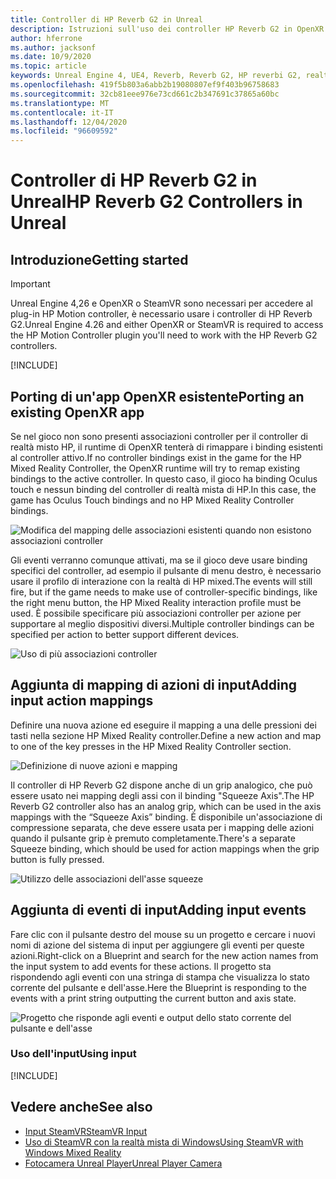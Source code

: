 ```yaml
---
title: Controller di HP Reverb G2 in Unreal
description: Istruzioni sull'uso dei controller HP Reverb G2 in OpenXR e SteamVR
author: hferrone
ms.author: jacksonf
ms.date: 10/9/2020
ms.topic: article
keywords: Unreal Engine 4, UE4, Reverb, Reverb G2, HP reverbi G2, realtà mista, sviluppo, controller di movimento, input utente, funzionalità, nuovo progetto, emulatore, documentazione, guide, funzionalità, ologrammi, sviluppo di giochi, cuffie per realtà mista, headset di realtà mista, auricolare della realtà virtuale
ms.openlocfilehash: 419f5b803a6abb2b19080807ef9f403b96758683
ms.sourcegitcommit: 32cb81eee976e73cd661c2b347691c37865a60bc
ms.translationtype: MT
ms.contentlocale: it-IT
ms.lasthandoff: 12/04/2020
ms.locfileid: "96609592"
---
```

# <a name="hp-reverb-g2-controllers-in-unreal"></a><span data-ttu-id="393db-104">Controller di HP Reverb G2 in Unreal</span><span class="sxs-lookup"><span data-stu-id="393db-104">HP Reverb G2 Controllers in Unreal</span></span> 

## <a name="getting-started"></a><span data-ttu-id="393db-105">Introduzione</span><span class="sxs-lookup"><span data-stu-id="393db-105">Getting started</span></span>

> [!IMPORTANT]
> <span data-ttu-id="393db-106">Unreal Engine 4,26 e OpenXR o SteamVR sono necessari per accedere al plug-in HP Motion controller, è necessario usare i controller di HP Reverb G2.</span><span class="sxs-lookup"><span data-stu-id="393db-106">Unreal Engine 4.26 and either OpenXR or SteamVR is required to access the HP Motion Controller plugin you'll need to work with the HP Reverb G2 controllers.</span></span>

[!INCLUDE[](includes/tabs-g2-controllers-in-unreal.md)]

## <a name="porting-an-existing-openxr-app"></a><span data-ttu-id="393db-107">Porting di un'app OpenXR esistente</span><span class="sxs-lookup"><span data-stu-id="393db-107">Porting an existing OpenXR app</span></span> 

<span data-ttu-id="393db-108">Se nel gioco non sono presenti associazioni controller per il controller di realtà misto HP, il runtime di OpenXR tenterà di rimappare i binding esistenti al controller attivo.</span><span class="sxs-lookup"><span data-stu-id="393db-108">If no controller bindings exist in the game for the HP Mixed Reality Controller, the OpenXR runtime will try to remap existing bindings to the active controller.</span></span>  <span data-ttu-id="393db-109">In questo caso, il gioco ha binding Oculus touch e nessun binding del controller di realtà mista di HP.</span><span class="sxs-lookup"><span data-stu-id="393db-109">In this case, the game has Oculus Touch bindings and no HP Mixed Reality Controller bindings.</span></span>

![Modifica del mapping delle associazioni esistenti quando non esistono associazioni controller](images/reverb-g2-img-04.png)

<span data-ttu-id="393db-111">Gli eventi verranno comunque attivati, ma se il gioco deve usare binding specifici del controller, ad esempio il pulsante di menu destro, è necessario usare il profilo di interazione con la realtà di HP mixed.</span><span class="sxs-lookup"><span data-stu-id="393db-111">The events will still fire, but if the game needs to make use of controller-specific bindings, like the right menu button, the HP Mixed Reality interaction profile must be used.</span></span>  <span data-ttu-id="393db-112">È possibile specificare più associazioni controller per azione per supportare al meglio dispositivi diversi.</span><span class="sxs-lookup"><span data-stu-id="393db-112">Multiple controller bindings can be specified per action to better support different devices.</span></span>
   
![Uso di più associazioni controller](images/reverb-g2-img-05.png)

## <a name="adding-input-action-mappings"></a><span data-ttu-id="393db-114">Aggiunta di mapping di azioni di input</span><span class="sxs-lookup"><span data-stu-id="393db-114">Adding input action mappings</span></span> 

<span data-ttu-id="393db-115">Definire una nuova azione ed eseguire il mapping a una delle pressioni dei tasti nella sezione HP Mixed Reality controller.</span><span class="sxs-lookup"><span data-stu-id="393db-115">Define a new action and map to one of the key presses in the HP Mixed Reality Controller section.</span></span>

![Definizione di nuove azioni e mapping](images/reverb-g2-img-02.png)

<span data-ttu-id="393db-117">Il controller di HP Reverb G2 dispone anche di un grip analogico, che può essere usato nei mapping degli assi con il binding "Squeeze Axis".</span><span class="sxs-lookup"><span data-stu-id="393db-117">The HP Reverb G2 controller also has an analog grip, which can be used in the axis mappings with the “Squeeze Axis” binding.</span></span>  <span data-ttu-id="393db-118">È disponibile un'associazione di compressione separata, che deve essere usata per i mapping delle azioni quando il pulsante grip è premuto completamente.</span><span class="sxs-lookup"><span data-stu-id="393db-118">There's a separate Squeeze binding, which should be used for action mappings when the grip button is fully pressed.</span></span> 

![Utilizzo delle associazioni dell'asse squeeze](images/reverb-g2-img-03.png)

## <a name="adding-input-events"></a><span data-ttu-id="393db-120">Aggiunta di eventi di input</span><span class="sxs-lookup"><span data-stu-id="393db-120">Adding input events</span></span>

<span data-ttu-id="393db-121">Fare clic con il pulsante destro del mouse su un progetto e cercare i nuovi nomi di azione del sistema di input per aggiungere gli eventi per queste azioni.</span><span class="sxs-lookup"><span data-stu-id="393db-121">Right-click on a Blueprint and search for the new action names from the input system to add events for these actions.</span></span>  <span data-ttu-id="393db-122">Il progetto sta rispondendo agli eventi con una stringa di stampa che visualizza lo stato corrente del pulsante e dell'asse.</span><span class="sxs-lookup"><span data-stu-id="393db-122">Here the Blueprint is responding to the events with a print string outputting the current button and axis state.</span></span>

![Progetto che risponde agli eventi e output dello stato corrente del pulsante e dell'asse](images/reverb-g2-img-06.png)

### <a name="using-input"></a><span data-ttu-id="393db-124">Uso dell'input</span><span class="sxs-lookup"><span data-stu-id="393db-124">Using input</span></span> 

[!INCLUDE[](includes/tabs-g2-controller-mapping-in-unreal.md)]

## <a name="see-also"></a><span data-ttu-id="393db-125">Vedere anche</span><span class="sxs-lookup"><span data-stu-id="393db-125">See also</span></span>
* [<span data-ttu-id="393db-126">Input SteamVR</span><span class="sxs-lookup"><span data-stu-id="393db-126">SteamVR Input</span></span>](https://docs.unrealengine.com/Platforms/VR/SteamVR/HowTo/SteamVRInput/index.html)
* [<span data-ttu-id="393db-127">Uso di SteamVR con la realtà mista di Windows</span><span class="sxs-lookup"><span data-stu-id="393db-127">Using SteamVR with Windows Mixed Reality</span></span>](https://docs.microsoft.com/windows/mixed-reality/enthusiast-guide/using-steamvr-with-windows-mixed-reality)
* [<span data-ttu-id="393db-128">Fotocamera Unreal Player</span><span class="sxs-lookup"><span data-stu-id="393db-128">Unreal Player Camera</span></span>](https://docs.unrealengine.com/Programming/Tutorials/PlayerCamera/3/index.html)